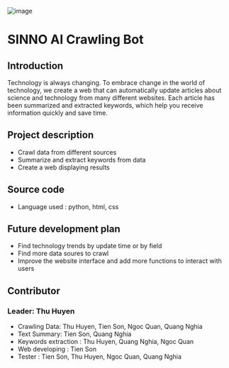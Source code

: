 ![image](https://user-images.githubusercontent.com/89759620/171355341-70d29724-e07a-45ec-bf6b-4bcc9ab502d2.png)


# SINNO AI Crawling Bot 

## Introduction
Technology is always changing. To embrace change in the world of technology, we create a web that can automatically update articles about science and technology from many different websites. Each article has been summarized and extracted keywords, which help you receive information quickly and save time.

## Project description
- Crawl data from different sources
- Summarize and extract keywords from data
- Create a web displaying results

## Source code
- Language used : python, html, css
## Future development plan
- Find technology trends by update time or by field
- Find more data soures to crawl
- Improve the website interface and add more functions to interact with users
## Contributor
### Leader: Thu Huyen
- Crawling Data: Thu Huyen, Tien Son, Ngoc Quan, Quang Nghia
- Text Summary: Tien Son, Quang Nghia
- Keywords extraction : Thu Huyen, Quang Nghia, Ngoc Quan
- Web developing : Tien Son
- Tester : Tien Son, Thu Huyen, Ngoc Quan, Quang Nghia





